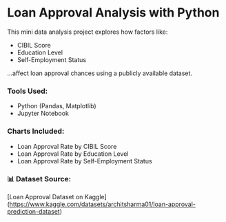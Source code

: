 # Loan Approval Analysis with Python

This mini data analysis project explores how factors like:

- CIBIL Score
- Education Level
- Self-Employment Status

...affect loan approval chances using a publicly available dataset.

### Tools Used:
- Python (Pandas, Matplotlib)
- Jupyter Notebook

### Charts Included:
- Loan Approval Rate by CIBIL Score
- Loan Approval Rate by Education Level
- Loan Approval Rate by Self-Employment Status

### 📊 Dataset Source:
[Loan Approval Dataset on Kaggle]
(https://www.kaggle.com/datasets/architsharma01/loan-approval-prediction-dataset)

